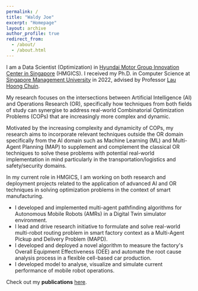 ```yaml
---
permalink: /
title: "Waldy Joe"
excerpt: "Homepage"
layout: archive
author_profile: true
redirect_from: 
  - /about/
  - /about.html
---
```


I am a Data Scientist (Optimization) in [Hyundai Motor Group Innovation Center in Singapore](https://www.hyundai.com/sg/hmgics/about-us/vision-mission) (HMGICS).
I received my Ph.D. in Computer Science at [Singapore Management University](https://www.smu.edu.sg/) in 2022, advised by Professor [Lau Hoong Chuin](http://www.mysmu.edu/faculty/hclau/).

My research focuses on the intersections between Artificial Intelligence (AI) and Operations Research (OR), specifically how techniques from both fields of study can synergise to address real-world Combinatorial Optimization Problems (COPs) that are increasingly more complex and dynamic.

Motivated by the increasing complexity and dynamicity of COPs, my research aims to incorporate relevant techniques outside the OR domain specifically from the AI domain such as Machine Learning (ML) and Multi-Agent Planning (MAP) to supplement and complement the classical OR techniques to solve these problems with potential real-world implementation in mind particularly in the transportation/logistics and safety/security domains.

In my current role in HMGICS, I am working on both research and deployment projects related to the application of advanced AI and OR techniques in solving optimization problems in the context of smart manufacturing. 
- I developed and implemented multi-agent pathfinding algorithms for Autonomous Mobile Robots (AMRs) in a Digital Twin simulator environment.
- I lead and drive research initiative to formulate and solve real-world multi-robot routing problem in smart factory context as a Multi-Agent Pickup and Delivery Problem (MAPD).
- I developed and deployed a novel algorithm to measure the factory's Overall Equipment Effectiveness (OEE) and automate the root cause analysis process in a flexible cell-based car production.
- I developed model to analyse, visualize and simulate current performance of mobile robot operations.

Check out my **publications** [here](https://waldyjoe.github.io/publications/).


